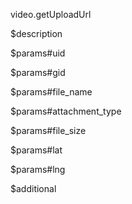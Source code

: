video.getUploadUrl

$description


$params#uid


$params#gid


$params#file_name


$params#attachment_type


$params#file_size


$params#lat


$params#lng


$additional

